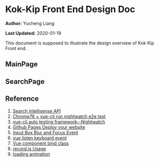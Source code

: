 # Kok-Kip Front End Design Doc

**Author:** Yucheng Liang

**Last Updated:** 2020-01-19

This document is supposed to illustrate the design overview of Kok Kip Front end.

## MainPage

## SearchPage

## Reference

1. [Search intellisense API](https://www.cnblogs.com/woider/p/5805248.html)
2. [Chrome76 + vue-cli run nightwatch e2e test](https://www.manfredhu.com/framework/52-vue-cli-e2e-error.html)
3. [vue-cli auto testing framework--Nightwatch](https://juejin.im/post/5b867f196fb9a019d74766ec)
4. [Github Pages Deploy your website](https://juejin.im/post/5b30babff265da59594695ab)
5. [Input Box Blur and Focus Event](https://blog.csdn.net/LJFPHP/article/details/83545958)
6. [vue listen keyboard event](https://blog.csdn.net/xiaxiangyun/article/details/80404768)
7. [Vue component bind class](https://www.jb51.net/article/146114.htm)
8. [record.js Usage](https://segmentfault.com/q/1010000017963516)
9. [loading animation](https://www.jianshu.com/p/104bbb01b222)
